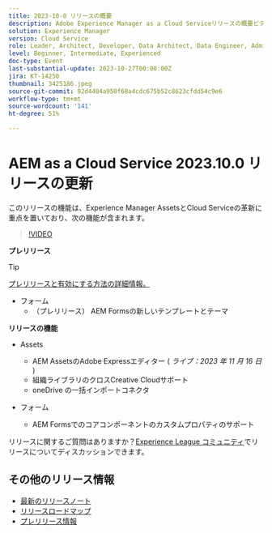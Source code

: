 ```yaml
---
title: 2023-10-0 リリースの概要
description: Adobe Experience Manager as a Cloud Serviceリリースの概要ビデオ2023.10.0
solution: Experience Manager
version: Cloud Service
role: Leader, Architect, Developer, Data Architect, Data Engineer, Admin, User
level: Beginner, Intermediate, Experienced
doc-type: Event
last-substantial-update: 2023-10-27T00:00:00Z
jira: KT-14250
thumbnail: 3425186.jpeg
source-git-commit: 92d4404a950f68a4cdc675b52c8623cfdd54c9e6
workflow-type: tm+mt
source-wordcount: '141'
ht-degree: 51%

---
```


# AEM as a Cloud Service 2023.10.0 リリースの更新

このリリースの機能は、Experience Manager AssetsとCloud Serviceの革新に重点を置いており、次の機能が含まれます。

>[!VIDEO](https://video.tv.adobe.com/v/3425186/?learn=on)

**プレリリース**

>[!TIP]
>
>[プレリリースと有効にする方法の詳細情報。](https://experienceleague.adobe.com/docs/experience-manager-cloud-service/content/release-notes/prerelease.html?lang=ja)

* フォーム
   * （プレリリース） AEM Formsの新しいテンプレートとテーマ

**リリースの機能**

* Assets
   * AEM AssetsのAdobe Expressエディター ( *ライブ：2023 年 11 月 16 日* )
   * 組織ライブラリのクロスCreative Cloudサポート
   * oneDrive の一括インポートコネクタ

* フォーム
   * AEM Formsでのコアコンポーネントのカスタムプロパティのサポート

リリースに関するご質問はありますか？[Experience League コミュニティ](https://adobe.ly/474hr8v)でリリースについてディスカッションできます。

## その他のリリース情報

* [最新のリリースノート](https://experienceleague.adobe.com/docs/experience-manager-cloud-service/content/release-notes/home.html?lang=ja)
* [リリースロードマップ](https://experienceleague.adobe.com/docs/experience-manager-release-information/aem-release-updates/update-releases-roadmap.html?lang=ja)
* [プレリリース情報](https://experienceleague.adobe.com/docs/experience-manager-cloud-service/content/release-notes/prerelease.html?lang=ja)